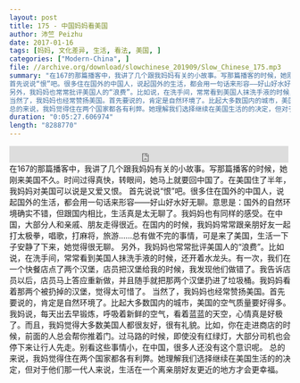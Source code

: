 ```yaml
---
layout: post
title: 175 - 中国妈妈看美国
author: 沛竺 Peizhu
date: 2017-01-16
tags: [妈妈, 文化差异, 生活, 看法, 美国, ]
categories: ["Modern-China", ]
file: //archive.org/download/slowchinese_201909/Slow_Chinese_175.mp3
summary: "在167的那篇播客中，我讲了几个跟我妈妈有关的小故事。写那篇播客的时候，她刚来美国不久。时间过得真快，转眼间，她马上就要回中国了。在美国住了半年，我妈妈对美国可以说是又爱又恨。  
首先说说“恨”吧。很多住在国外的中国人，说起国外的生活，都会用一句话来形容——好山好水好无聊。意思是：国外的自然环境确实不错，但跟国内相比，生活真是太无聊了。我妈妈也有同样的感受。在中国，大部分人和亲戚、朋友走得很近。在国内的时候，我妈妈常常跟亲朋好友一起打太极拳，唱歌，打麻将，旅游……总有做不完的事情，可是来了美国，生活一下子安静了下来，她觉得很无聊。  
另外，我妈妈也常常批评美国人的“浪费”。比如说，在洗手间，常常看到美国人抹洗手液的时候，还开着水龙头。有一次，我们在一个快餐店点了两个汉堡，店员把汉堡给我的时候，我发现他们做错了。我告诉店员以后，店员马上答应重新做，并且随手就把那两个汉堡扔进了垃圾桶。我妈妈看着那两个被扔掉的汉堡，觉得太可惜了。  
当然了，我妈妈也经常赞扬美国。首先要说的，肯定是自然环境了。比起大多数国内的城市，美国的空气质量要好得多。我妈说，每天出去早锻炼，呼吸着新鲜的空气，看着蓝蓝的天空，心情真是好极了。而且，我妈觉得大多数美国人都很友好，很有礼貌。比如，你在走进商店的时候，前面的人总会帮你推着门。过马路的时候，即使没有红绿灯，大部分司机也会停下来让行人先走。别看这些事情小，在中国，很多人还没有这个意识呢。  
总的来说，我妈觉得住在两个国家都各有利弊。她理解我们选择继续在美国生活的的决定，但对于他们那一代人来说，生活在一个离亲朋好友更近的地方才会更幸福。"
duration: "0:05:27.606974"
length: "8288770"
---
```


<iframe src="https://archive.org/embed/slowchinese_201909/Slow_Chinese_175.mp3" width="500" height="30" frameborder="0" webkitallowfullscreen="true" mozallowfullscreen="true" allowfullscreen></iframe>
在167的那篇播客中，我讲了几个跟我妈妈有关的小故事。写那篇播客的时候，她刚来美国不久。时间过得真快，转眼间，她马上就要回中国了。在美国住了半年，我妈妈对美国可以说是又爱又恨。  
首先说说“恨”吧。很多住在国外的中国人，说起国外的生活，都会用一句话来形容——好山好水好无聊。意思是：国外的自然环境确实不错，但跟国内相比，生活真是太无聊了。我妈妈也有同样的感受。在中国，大部分人和亲戚、朋友走得很近。在国内的时候，我妈妈常常跟亲朋好友一起打太极拳，唱歌，打麻将，旅游……总有做不完的事情，可是来了美国，生活一下子安静了下来，她觉得很无聊。  
另外，我妈妈也常常批评美国人的“浪费”。比如说，在洗手间，常常看到美国人抹洗手液的时候，还开着水龙头。有一次，我们在一个快餐店点了两个汉堡，店员把汉堡给我的时候，我发现他们做错了。我告诉店员以后，店员马上答应重新做，并且随手就把那两个汉堡扔进了垃圾桶。我妈妈看着那两个被扔掉的汉堡，觉得太可惜了。  
当然了，我妈妈也经常赞扬美国。首先要说的，肯定是自然环境了。比起大多数国内的城市，美国的空气质量要好得多。我妈说，每天出去早锻炼，呼吸着新鲜的空气，看着蓝蓝的天空，心情真是好极了。而且，我妈觉得大多数美国人都很友好，很有礼貌。比如，你在走进商店的时候，前面的人总会帮你推着门。过马路的时候，即使没有红绿灯，大部分司机也会停下来让行人先走。别看这些事情小，在中国，很多人还没有这个意识呢。  
总的来说，我妈觉得住在两个国家都各有利弊。她理解我们选择继续在美国生活的的决定，但对于他们那一代人来说，生活在一个离亲朋好友更近的地方才会更幸福。